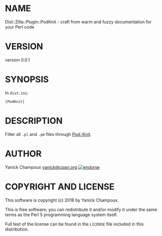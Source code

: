 # NAME

Dist::Zilla::Plugin::PodKnit - craft from warm and fuzzy documentation for
your Perl code

# VERSION

version 0.0.1

# SYNOPSIS

In `dist.ini`:

```
[PodKnit]
```

# DESCRIPTION

Filter all `.pl` and `.pm` files through [Pod::Knit](https://metacpan.org/pod/Pod::Knit).

# AUTHOR

Yanick Champoux <yanick@cpan.org> [![endorse](http://api.coderwall.com/yanick/endorsecount.png)](http://coderwall.com/yanick)

# COPYRIGHT AND LICENSE

This software is copyright (c) 2018 by Yanick Champoux.

This is free software; you can redistribute it and/or modify it under
the same terms as the Perl 5 programming language system itself.

Full text of the license can be found in the `LICENSE` file included in
this distribution.
